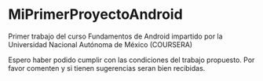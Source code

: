 # MiPrimerProyectoAndroid
Primer trabajo del curso Fundamentos de Android impartido por la Universidad Nacional Autónoma de México (COURSERA)

Espero haber podido cumplir con las condiciones del trabajo propuesto. Por favor comenten y si tienen sugerencias seran bien recibidas.
